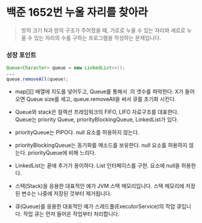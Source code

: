 # 백준 1652번 누울 자리를 찾아라
> 방의 크기 N과 방의 구조가 주어졌을 때, 가로로 누울 수 있는 자리와 세로로 누울 수 있는 자리의 수를 구하는 프로그램을 작성하는 문제입니다.

### 성장 포인트

```java
Queue<Character> queue = new LinkedList<>();
...
queue.removeAll(queue);
```
* map[][] 배열에 지도를 넣어두고, Queue를 통해서 .의 갯수를 파악한다. X가 들어오면 Queue size를 세고, queue.removeAll을 써서 큐를 초기화 시킨다.

* Queue와 stack은 컬렉션 프레임워크의 FIFO, LIFO 자료구조를 대표한다. Queue는 priority Queue, priorityBlockingQueue, LinkedList가 있다.

* priorityQueue는 PIPO다. null 요소를 허용하지 않는다.

* priorityBlockingQueue는 동기화를 메소드를 보유한다. null 요소를 허용하지 않는다. priorityQueue에 비해 느리다.

* LinkedList는 끝에 추가가 용이하다. List 인터페이스를 구현. 요소에 null을 허용한다.

* 스택(Stack)을 응용한 대표적인 예가 JVM 스택 메모리입니다. 스택 메모리에 저장된 변수는 나중에 저장된 것부터 제거됩니다.
 
* 큐(Queue)를 응용한 대표적인 예가 스레드풀(ExecutorService)의 작업 큐입니다. 작업 큐는 먼저 들어온 작업부터 처리합니다.
 
 
 
 